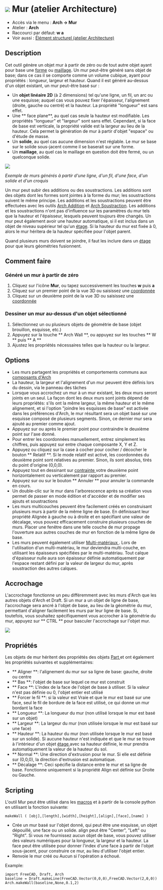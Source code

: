 # ![](images/Arch_Wall.svg) Mur (atelier Architecture)

- Accès via le menu : **Arch → Mur**
- Atelier : **Arch**
- Raccourci par défaut: **w a**
- Voir aussi : [Élément structurel (atelier Architecture)](Arch_Structure)

## Description

Cet outil génère un objet mur à partir de zéro ou de tout autre objet ayant pour base une [forme](Part_Module) ou [maillage](Mesh_Module). Un mur peut-être généré sans objet de base; dans ce cas il se comporte comme un volume cubique, ayant pour propriétés : longueur, largeur et hauteur. Quand il est généré au-dessus d'un objet existant, un mur peut-être basé sur :

- Un **objet linéaire 2D** (à 2 dimensions) tel qu'une ligne, un fil, un arc ou une esquisse; auquel cas vous pouvez fixer l'épaisseur, l'alignement (droite, gauche ou centré) et la hauteur. La propriété "longueur" est sans effet.
- Une ** face plane**, au quel cas seule la hauteur est modifiable. Les propriétés "longueur" et "largeur" sont sans effet. Cependant, si la face de base est verticale, la propriété valide est la largeur au lieu de la hauteur. Cela permet la génération de mur à partir d'objet "espace" ou d'étude de masse.
- Un **solide**, au quel cas aucune dimension n'est réglable. Le mur se base sur le solide sous-jacent comme il se baserait sur une forme.
- Un **maillage**, au quel cas le maillage en question doit être fermé, ou un quelconque solide.

![](images/Arch_Wall_example.jpg)

*Exemple de murs générés à partir d'une ligne, d'un fil, d'une face, d'un solide et d'un croquis*

Un mur peut subir des additions ou des soustractions. Les additions sont des objets dont les formes sont jointes à la forme du mur; les soustractions suivent le même principe. Les additions et les soustractions peuvent être effectuées avec les outils [Arch Addition](Arch_Add) et [Arch Soustraction](Arch_Remove). Les additions et les soustractions n'ont pas d'influence sur les paramètres du mur tels que la hauteur et l'épaisseur, lesquels peuvent toujours être changés. Un mur peut également avoir une hauteur automatique, si il est inclus dans un objet de niveau supérieur tel qu'un [étage](Arch_Floor "wikilink"). Si la hauteur du mur est fixée à 0, alors le mur héritera de la hauteur spécifiée pour l'objet parent.

Quand plusieurs murs doivent se joindre, il faut les inclure dans un [étage](Arch_Floor "wikilink") pour que leurs géométries fusionnent.

## Comment faire

### Généré un mur à partir de zéro

1. Cliquez sur l'icône **Mur**, ou tapez successivement les touches **w** puis **a**
2. Cliquez sur un premier point de la vue 3D ou saisissez une [coordonnée](Draft_Coordinates "wikilink")
3. Cliquez sur un deuxième point de la vue 3D ou saisissez une [coordonnée](Draft_Coordinates "wikilink")

### Dessiner un mur au-dessus d'un objet sélectionné

1. Sélectionnez un ou plusieurs objets de géométrie de base (objet brouillon, esquisse, etc.)
2. Appuyez sur la touche ** Arch Wall **, ou appuyez sur les touches ** W ** puis ** A **
3. Ajustez les propriétés nécessaires telles que la hauteur ou la largeur.

## Options

- Les murs partagent les propriétés et comportements communs aux [ composants d'Arch ](Arch_Component "wikilink")
- La hauteur, la largeur et l'alignement d'un mur peuvent être définis lors du dessin, via le panneau des tâches
- Lorsque vous accrochez un mur à un mur existant, les deux murs seront joints en un seul. La façon dont les deux murs sont joints dépend de leurs propriétés: s'ils ont la même largeur, la même hauteur et le même alignement, et si l'option "joindre les esquisses de base" est activée dans les préférences d'Arch, le mur résultant sera un objet basé sur une esquisse composé de plusieurs segments. Sinon, ce dernier mur sera ajouté au premier comme ajout.
- Appuyez sur ou après le premier point pour contraindre le deuxième point sur l'axe donné.
- Pour entrer les coordonnées manuellement, entrez simplement les chiffres, puis appuyez sur entre chaque composante X, Y et Z.
- Appuyez ou cliquez sur la case à cocher pour cocher / décocher le bouton ** Relatif **. Si le mode relatif est activé, les coordonnées du deuxième point sont relatives au premier. Sinon, ils sont absolus, tirés du point d'origine (0,0,0).
- Appuyez tout en dessinant sur [ contrainte ](Draft_Constrain "wikilink") votre deuxième point horizontalement ou verticalement par rapport au premier.
- Appuyez sur ou sur le bouton ** Annuler ** pour annuler la commande en cours.
- Un double-clic sur le mur dans l'arborescence après sa création vous permet de passer en mode édition et d'accéder et de modifier ses ajouts et soustractions
- Les murs multicouches peuvent être facilement créés en construisant plusieurs murs à partir de la même ligne de base. En définissant leur propriété Alignée à gauche ou à droite et en spécifiant une valeur de décalage, vous pouvez efficacement construire plusieurs couches de murs. Placer une fenêtre dans une telle couche de mur propage l'ouverture aux autres couches de mur en fonction de la même ligne de base.
- Les murs peuvent également utiliser [ Multi-matériaux ](Arch_MultiMaterial "wikilink"). Lors de l'utilisation d'un multi-matériau, le mur deviendra multi-couche, en utilisant les épaisseurs spécifiées par le multi-matériau. Tout calque d'épaisseur nulle aura son épaisseur définie automatiquement par l'espace restant défini par la valeur de largeur du mur, après soustraction des autres calques.

## Accrochage

L'accrochage fonctionne un peu différemment avec les murs d'Arch que les autres objets d'Arch et Draft. Si un mur a un objet de ligne de base, l'accrochage sera ancré à l'objet de base, au lieu de la géométrie du mur, permettant d'aligner facilement les murs par leur ligne de base. Si, toutefois, vous souhaitez spécifiquement vous accrocher à la géométrie du mur, appuyez sur ** CTRL ** pour basculer l'accrochage sur l'objet mur.

![](images/Arch_wall_snap.jpg)

## Propriétés

Les objets de mur héritent des propriétés des objets [ Part ](Part_Module "wikilink") et ont également les propriétés suivantes et supplémentaires:

- ** Aligner **: l'alignement du mur sur sa ligne de base: gauche, droite ou centre
- ** Bas **: l'objet de base sur lequel ce mur est construit
- ** Face **: L'index de la face de l'objet de base à utiliser. Si la valeur n'est pas définie ou 0, l'objet entier est utilisé
- ** Forcer le fil **: si la valeur est Vraie et que le mur est basé sur une face, seul le fil de bordure de la face est utilisé, ce qui donne un mur bordant la face
- ** Longueur **: La longueur du mur (non utilisé lorsque le mur est basé sur un objet)
- ** Largeur **: La largeur du mur (non utilisée lorsque le mur est basé sur une face)
- ** Hauteur **: La hauteur du mur (non utilisée lorsque le mur est basé sur un solide). Si aucune hauteur n'est indiquée et que le mur se trouve à l'intérieur d'un objet [ étage ](Arch_Floor "wikilink") avec sa hauteur définie, le mur prendra automatiquement la valeur de la hauteur du sol.
- ** Normal **: Une direction d'extrusion pour le mur. Si elle est définie sur (0,0,0), la direction d'extrusion est automatique.
- ** Décalage **: Ceci spécifie la distance entre le mur et sa ligne de base. Fonctionne uniquement si la propriété Align est définie sur Droite ou Gauche.

## Scripting

L'outil Mur peut être utilisé dans les [macros](macros "wikilink") et à partir de la console python en utilisant la fonction suivante:

    makeWall ( [obj],[length],[width],[height],[align],[face],[name] ) 
    

- Crée un mur basé sur l'objet donné, qui peut être une esquisse, un objet dépouillé, une face ou un solide. align peut être "Center", "Left" ou "Right". Si vous ne fournissez aucun objet de base, vous pouvez utiliser des valeurs numériques pour la longueur, la largeur et la hauteur. La face peut être utilisée pour donner l'index d'une face à partir de l'objet sous-jacent, pour construire ce mur, au lieu d'utiliser l'objet entier.
- Renvoie le mur créé ou Aucun si l'opération a échoué.

Example:

    import FreeCAD, Draft, Arch
    baseline = Draft.makeLine(FreeCAD.Vector(0,0,0),FreeCAD.Vector(2,0,0))
    Arch.makeWall(baseline,None,0.1,2)